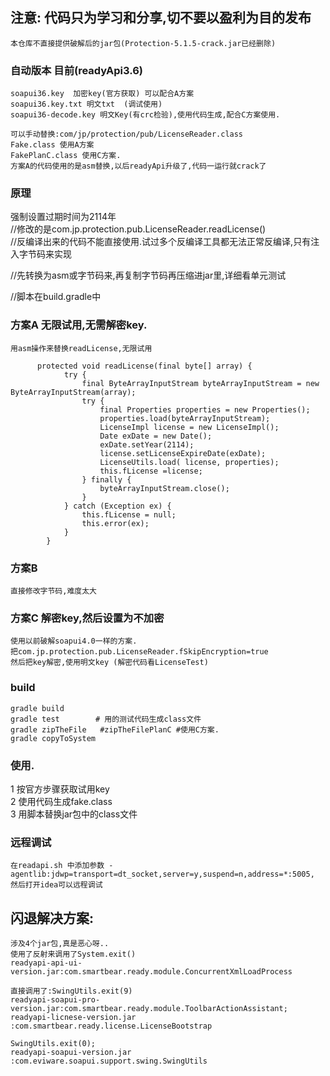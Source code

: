 ##  注意: 代码只为学习和分享,切不要以盈利为目的发布
    本仓库不直接提供破解后的jar包(Protection-5.1.5-crack.jar已经删除)

### 自动版本 目前(readyApi3.6)
    soapui36.key  加密key(官方获取) 可以配合A方案
    soapui36.key.txt 明文txt  (调试使用)
    soapui36-decode.key 明文Key(有crc检验),使用代码生成,配合C方案使用.

    可以手动替换:com/jp/protection/pub/LicenseReader.class
    Fake.class 使用A方案
    FakePlanC.class 使用C方案.
    方案A的代码使用的是asm替换,以后readyApi升级了,代码一运行就crack了

### 原理
  强制设置过期时间为2114年  
  //修改的是com.jp.protection.pub.LicenseReader.readLicense()  
  //反编译出来的代码不能直接使用.试过多个反编译工具都无法正常反编译,只有注入字节码来实现  

  //先转换为asm或字节码来,再复制字节码再压缩进jar里,详细看单元测试

  //脚本在build.gradle中

### 方案A 无限试用,无需解密key.
    用asm操作来替换readLicense,无限试用
``` 
      protected void readLicense(final byte[] array) {
            try {
                final ByteArrayInputStream byteArrayInputStream = new ByteArrayInputStream(array);
                try {
                    final Properties properties = new Properties();
                    properties.load(byteArrayInputStream);
                    LicenseImpl license = new LicenseImpl();
                    Date exDate = new Date();
                    exDate.setYear(2114);
                    license.setLicenseExpireDate(exDate);
                    LicenseUtils.load( license, properties);
                    this.fLicense =license;
                } finally {
                    byteArrayInputStream.close();
                }
            } catch (Exception ex) {
                this.fLicense = null;
                this.error(ex);
            }
        }
```

### 方案B 
    直接修改字节码,难度太大

### 方案C 解密key,然后设置为不加密
    使用以前破解soapui4.0一样的方案.  
    把com.jp.protection.pub.LicenseReader.fSkipEncryption=true
    然后把key解密,使用明文key (解密代码看LicenseTest)

### build
    gradle build
    gradle test        # 用的测试代码生成class文件
    gradle zipTheFile   #zipTheFilePlanC #使用C方案.
    gradle copyToSystem

### 使用.
  1 按官方步骤获取试用key  
  2 使用代码生成fake.class  
  3 用脚本替换jar包中的class文件
  
### 远程调试
    在readapi.sh 中添加参数 -agentlib:jdwp=transport=dt_socket,server=y,suspend=n,address=*:5005,  
    然后打开idea可以远程调试

## 闪退解决方案:
    涉及4个jar包,真是恶心呀..
    使用了反射来调用了System.exit()
    readyapi-api-ui-version.jar:com.smartbear.ready.module.ConcurrentXmlLoadProcess

    直接调用了:SwingUtils.exit(9)
    readyapi-soapui-pro-version.jar:com.smartbear.ready.module.ToolbarActionAssistant;
    readyapi-licnese-version.jar :com.smartbear.ready.license.LicenseBootstrap

    SwingUtils.exit(0);
    readyapi-soapui-version.jar  :com.eviware.soapui.support.swing.SwingUtils
    